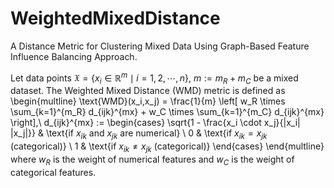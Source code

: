 # WeightedMixedDistance
A Distance Metric for Clustering Mixed Data Using Graph-Based Feature Influence Balancing Approach.

Let data points
$\mathfrak{X} = \{x_i \in \mathbb{R}^m \mid i=1,2,\cdots,n\}$, $m:=m_R + m_C$ be a mixed dataset. The Weighted Mixed Distance (WMD) metric is defined as
\begin{multline}
\text{WMD}(x_i,x_j) = \frac{1}{m} \left[ w_R \times \sum_{k=1}^{m_R} d_{ijk}^{mx} + w_C \times \sum_{k=1}^{m_C} d_{ijk}^{mx} \right],\\
d_{ijk}^{mx} := 
\begin{cases}
\sqrt{1 - \frac{x_i \cdot x_j}{\|x_i\| \|x_j\|}} & \text{if $x_{ik}$ and $x_{jk}$ are numerical} \\
0 & \text{if $x_{ik} = x_{jk}$ (categorical)} \\
1 & \text{if $x_{ik} \neq x_{jk}$ (categorical)}
\end{cases}
\end{multline}
where $w_R$ is the weight of numerical features and $w_C$ is the weight of categorical features.